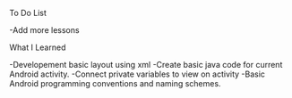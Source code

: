 To Do List

-Add more lessons

What I Learned

-Developement basic layout using xml
-Create basic java code for current Android activity.
-Connect private variables to view on activity
-Basic Android programming conventions and naming schemes.
